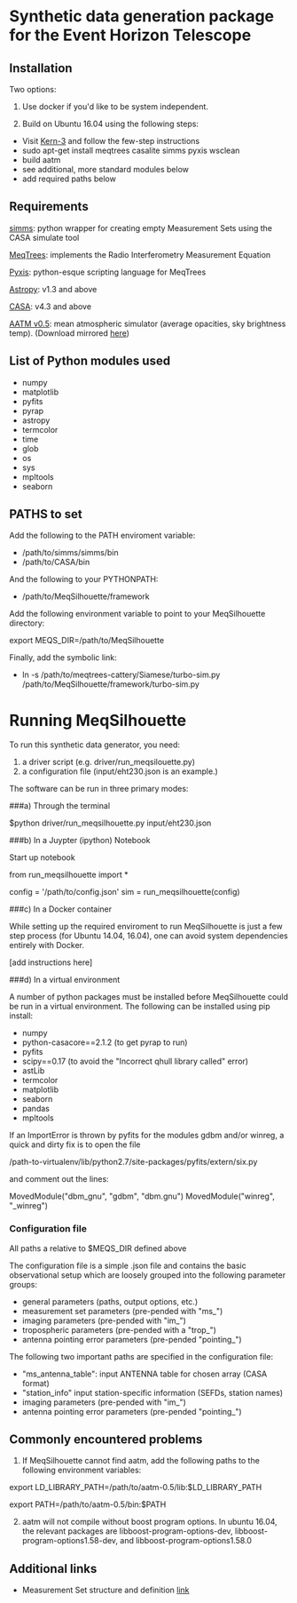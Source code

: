 # Synthetic data generation package for the Event Horizon Telescope 

## Installation

Two options:

1. Use docker if you'd like to be system independent.

2. Build on Ubuntu 16.04 using the following steps:

* Visit [Kern-3](https://launchpad.net/~kernsuite/+archive/ubuntu/kern-3) and follow the few-step instructions
* sudo apt-get install meqtrees casalite simms pyxis wsclean
* build aatm
* see additional, more standard modules below
* add required paths below

## Requirements

[simms](https://github.com/radio-astro/simms):  python wrapper for creating empty Measurement Sets using the CASA simulate tool

[MeqTrees](http://meqtrees.net): implements the Radio Interferometry Measurement Equation

[Pyxis](https://github.com/ska-sa/pyxis/): python-esque scripting language for MeqTrees 

[Astropy](http://www.astropy.org/): v1.3 and above

[CASA](https://casa.nrao.edu/casa_obtaining.shtml): v4.3 and above

[AATM v0.5](http://www.mrao.cam.ac.uk/~bn204/soft/aatm-0.5.tar.gz): mean atmospheric simulator (average opacities, sky brightness temp). (Download mirrored [here](https://tinyurl.com/ycuf32oy))


## List of Python modules used

- numpy
- matplotlib
- pyfits
- pyrap
- astropy
- termcolor
- time
- glob
- os
- sys
- mpltools
- seaborn



## PATHS to set
Add the following to the PATH enviroment variable:
- /path/to/simms/simms/bin
- /path/to/CASA/bin

And the following to your PYTHONPATH:
- /path/to/MeqSilhouette/framework


Add the following environment variable to point to your MeqSilhouette directory:

export MEQS_DIR=/path/to/MeqSilhouette

Finally, add the symbolic link:

- ln -s /path/to/meqtrees-cattery/Siamese/turbo-sim.py /path/to/MeqSilhouette/framework/turbo-sim.py





# Running MeqSilhouette

To run this synthetic data generator, you need:

1. a driver script (e.g. driver/run_meqsilouette.py)
2. a configuration file (input/eht230.json is an example.)


The software can be run in three primary modes:

###a) Through the terminal

$python driver/run_meqsilhouette.py input/eht230.json

###b) In a Juypter (ipython) Notebook

Start up notebook

from run_meqsilhouette import *

config = '/path/to/config.json'
sim = run_meqsilhouette(config)

###c) In a Docker container

While setting up the required enviroment to run MeqSilhouette is just a few step process (for Ubuntu 14.04, 16.04),
one can avoid system dependencies entirely with Docker.

[add instructions here]

###d) In a virtual environment

A number of python packages must be installed before MeqSilhouette could be run in a virtual environment.
The following can be installed using pip install:

- numpy
- python-casacore==2.1.2 (to get pyrap to run)
- pyfits
- scipy==0.17 (to avoid the "Incorrect qhull library called" error)
- astLib
- termcolor
- matplotlib
- seaborn
- pandas
- mpltools

If an ImportError is thrown by pyfits for the modules gdbm and/or winreg, a quick and dirty fix is to open the file

/path-to-virtualenv/lib/python2.7/site-packages/pyfits/extern/six.py

and comment out the lines:

MovedModule("dbm_gnu", "gdbm", "dbm.gnu")
MovedModule("winreg", "_winreg")


### Configuration file

All paths a relative to $MEQS_DIR defined above

The configuration file is a simple .json file and contains the basic observational setup which are loosely grouped into the following parameter groups:

* general parameters (paths, output options, etc.)
* measurement set parameters (pre-pended with "ms_")
* imaging parameters (pre-pended with "im_")
* tropospheric parameters (pre-pended with a "trop_")
* antenna pointing error parameters (pre-pended "pointing_")

The following two important paths are specified in the configuration file:

* "ms_antenna_table": input ANTENNA table for chosen array (CASA format)
* "station_info" input station-specific information (SEFDs, station names)
* imaging parameters (pre-pended with "im_")
* antenna pointing error parameters (pre-pended "pointing_")

## Commonly encountered problems
1. If MeqSilhouette cannot find aatm, add the following paths to the following environment variables:

export LD_LIBRARY_PATH=/path/to/aatm-0.5/lib:$LD_LIBRARY_PATH

export PATH=/path/to/aatm-0.5/bin:$PATH

2. aatm will not compile without boost program options. In ubuntu 16.04, the relevant packages are libboost-program-options-dev, libboost-program-options1.58-dev, and libboost-program-options1.58.0


## Additional links

* Measurement Set structure and definition [link](https://casa.nrao.edu/Memos/229.html)

